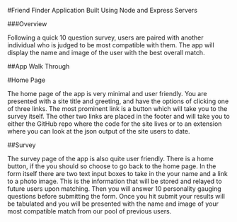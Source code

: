 #Friend Finder Application Built Using Node and Express Servers

###Overview

Following a quick 10 question survey, users are paired with another individual who is judged to be most compatible with them. The app will display the name and image of the user with the best overall match.

##App Walk Through

#Home Page

The home page of the app is very minimal and user friendly. You are presented with a site title and greeting, and have the options of clicking one of three links. The most prominent link is a button which will take you to the survey itself. The other two links are placed in the footer and will take you to either the GitHub repo where the code for the site lives or to an extension where you can look at the json output of the site users to date.

##Survey

The survey page of the app is also quite user friendly. There is a home button, if the you should so choose to go back to the home page. In the form itself there are two text input boxes to take in the your name and a link to a photo image. This is the information that will be stored and relayed to future users upon matching. Then you will answer 10 personality gauging questions before submitting the form. Once you hit submit your results will be tabulated and you will be presented with the name and image of your most compatible match from our pool of previous users.